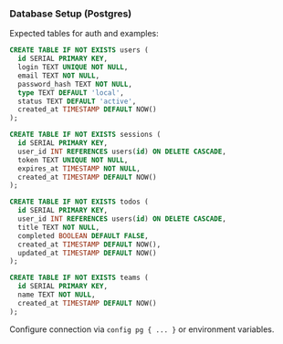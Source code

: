 ### Database Setup (Postgres)

Expected tables for auth and examples:

```sql
CREATE TABLE IF NOT EXISTS users (
  id SERIAL PRIMARY KEY,
  login TEXT UNIQUE NOT NULL,
  email TEXT NOT NULL,
  password_hash TEXT NOT NULL,
  type TEXT DEFAULT 'local',
  status TEXT DEFAULT 'active',
  created_at TIMESTAMP DEFAULT NOW()
);

CREATE TABLE IF NOT EXISTS sessions (
  id SERIAL PRIMARY KEY,
  user_id INT REFERENCES users(id) ON DELETE CASCADE,
  token TEXT UNIQUE NOT NULL,
  expires_at TIMESTAMP NOT NULL,
  created_at TIMESTAMP DEFAULT NOW()
);

CREATE TABLE IF NOT EXISTS todos (
  id SERIAL PRIMARY KEY,
  user_id INT REFERENCES users(id) ON DELETE CASCADE,
  title TEXT NOT NULL,
  completed BOOLEAN DEFAULT FALSE,
  created_at TIMESTAMP DEFAULT NOW(),
  updated_at TIMESTAMP DEFAULT NOW()
);

CREATE TABLE IF NOT EXISTS teams (
  id SERIAL PRIMARY KEY,
  name TEXT NOT NULL,
  created_at TIMESTAMP DEFAULT NOW()
);
```

Configure connection via `config pg { ... }` or environment variables.


